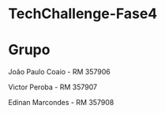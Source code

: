 # TechChallenge-Fase4

# Grupo
João Paulo Coaio - RM 357906

Victor Peroba - RM 357907

Edinan Marcondes - RM 357908

